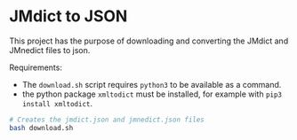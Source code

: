 # JMdict to JSON

This project has the purpose of downloading and converting the JMdict and JMnedict files to json.

Requirements:
- The `download.sh` script requires `python3` to be available as a command.
- the python package `xmltodict` must be installed, for example with `pip3 install xmltodict`.

```bash
# Creates the jmdict.json and jmnedict.json files
bash download.sh
```
